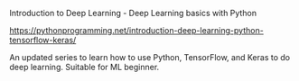 Introduction to Deep Learning - Deep Learning basics with Python

https://pythonprogramming.net/introduction-deep-learning-python-tensorflow-keras/

An updated series to learn how to use Python, TensorFlow, and Keras to do deep learning. Suitable for ML beginner.